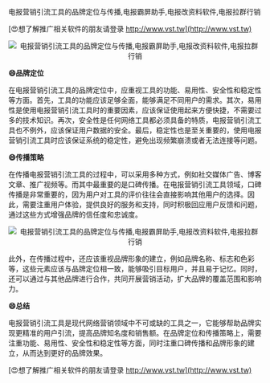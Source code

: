 电报营销引流工具的品牌定位与传播,电报霸屏助手,电报改资料软件,电报拉群行销

[😍想了解推广相关软件的朋友请登录 http://www.vst.tw](http://www.vst.tw)

 <center><img src="https://vst.tw/MP4/tuiguang/png/7.png" alt="电报营销引流工具的品牌定位与传播,电报霸屏助手,电报改资料软件,电报拉群行销"></center>

**😄品牌定位**

在电报营销引流工具的品牌定位中，应重视工具的功能、易用性、安全性和稳定性等方面。首先，工具的功能应该足够全面，能够满足不同用户的需求。其次，易用性是使用电报营销引流工具时的重要因素，应该保证使用起来方便快捷，不需要过多的技术知识。再次，安全性是任何网络工具都必须具备的特质，电报营销引流工具也不例外，应该保证用户数据的安全。最后，稳定性也是至关重要的，使用电报营销引流工具时应该保证系统的稳定性，避免出现频繁崩溃或者无法连接等问题。

**😄传播策略**

在传播电报营销引流工具的过程中，可以采用多种方式，例如社交媒体广告、博客文章、推广视频等。而其中最重要的是口碑传播。在电报营销引流工具领域，口碑传播是非常重要的，因为用户对工具的评价往往会直接影响其他用户的选择。因此，需要注重用户体验，提供良好的服务和支持，同时积极回应用户反馈和问题，通过这些方式增强品牌的信任度和忠诚度。

 <center><img src="https://vst.tw/MP4/tuiguang/png/5.png" alt="电报营销引流工具的品牌定位与传播,电报霸屏助手,电报改资料软件,电报拉群行销"></center>

此外，在传播过程中，还应该重视品牌形象的建立，例如品牌名称、标志和色彩等，这些元素应该与品牌定位相一致，能够吸引目标用户，并且易于记忆。同时，还可以通过与其他品牌进行合作，共同开展营销活动，扩大品牌的覆盖范围和影响力。

**😄总结**

电报营销引流工具是现代网络营销领域中不可或缺的工具之一，它能够帮助品牌实现更精准的用户引流，提高品牌知名度和销售额。在品牌定位和传播策略上，需要注重功能、易用性、安全性和稳定性等方面，同时注重口碑传播和品牌形象的建立，从而达到更好的品牌效果。

[😍想了解推广相关软件的朋友请登录 http://www.vst.tw](http://www.vst.tw)



